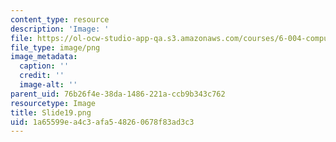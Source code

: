 ```yaml
---
content_type: resource
description: 'Image: '
file: https://ol-ocw-studio-app-qa.s3.amazonaws.com/courses/6-004-computation-structures-spring-2017/1a65599ea4c3afa548260678f83ad3c3_Slide19.png
file_type: image/png
image_metadata:
  caption: ''
  credit: ''
  image-alt: ''
parent_uid: 76b26f4e-38da-1486-221a-ccb9b343c762
resourcetype: Image
title: Slide19.png
uid: 1a65599e-a4c3-afa5-4826-0678f83ad3c3
---
```

